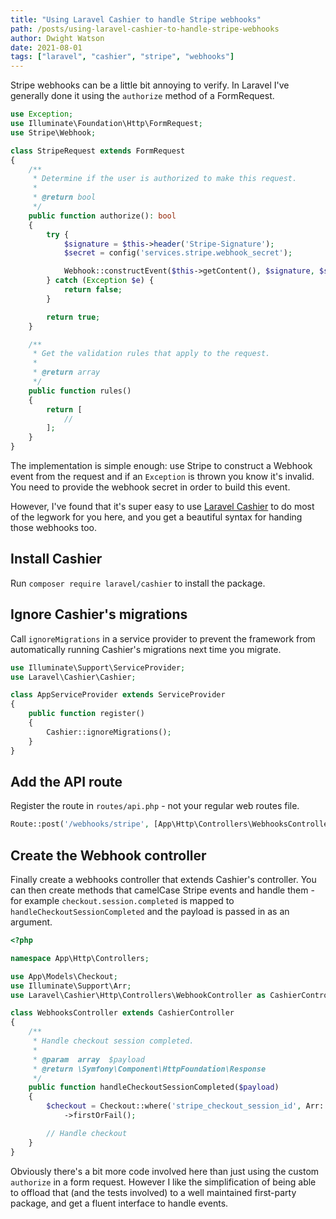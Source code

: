 ```yaml
---
title: "Using Laravel Cashier to handle Stripe webhooks"
path: /posts/using-laravel-cashier-to-handle-stripe-webhooks
author: Dwight Watson
date: 2021-08-01
tags: ["laravel", "cashier", "stripe", "webhooks"]
---
```


Stripe webhooks can be a little bit annoying to verify. In Laravel I've generally done it using the `authorize` method of a FormRequest.

```php
use Exception;
use Illuminate\Foundation\Http\FormRequest;
use Stripe\Webhook;

class StripeRequest extends FormRequest
{
    /**
     * Determine if the user is authorized to make this request.
     *
     * @return bool
     */
    public function authorize(): bool
    {
        try {
            $signature = $this->header('Stripe-Signature');
            $secret = config('services.stripe.webhook_secret');

            Webhook::constructEvent($this->getContent(), $signature, $secret);
        } catch (Exception $e) {
            return false;
        }

        return true;
    }

    /**
     * Get the validation rules that apply to the request.
     *
     * @return array
     */
    public function rules()
    {
        return [
            //
        ];
    }
}
```

The implementation is simple enough: use Stripe to construct a Webhook event from the request and if an `Exception` is thrown you know it's invalid. You need to provide the webhook secret in order to build this event.

However, I've found that it's super easy to use [Laravel Cashier](https://laravel.com/docs/8.x/billing) to do most of the legwork for you here, and you get a beautiful syntax for handing those webhooks too.

## Install Cashier

Run `composer require laravel/cashier` to install the package.

## Ignore Cashier's migrations

Call `ignoreMigrations` in a service provider to prevent the framework from automatically running Cashier's migrations next time you migrate.

```php
use Illuminate\Support\ServiceProvider;
use Laravel\Cashier\Cashier;

class AppServiceProvider extends ServiceProvider
{
    public function register()
    {
        Cashier::ignoreMigrations();
    }
}
```

## Add the API route

Register the route in `routes/api.php` - not your regular web routes file.

```php
Route::post('/webhooks/stripe', [App\Http\Controllers\WebhooksController::class, 'handleWebhook'])->name('cashier.webhook');
```

## Create the Webhook controller

Finally create a webhooks controller that extends Cashier's controller. You can then create methods that camelCase Stripe events and handle them - for example `checkout.session.completed` is mapped to `handleCheckoutSessionCompleted` and the payload is passed in as an argument.

```php
<?php

namespace App\Http\Controllers;

use App\Models\Checkout;
use Illuminate\Support\Arr;
use Laravel\Cashier\Http\Controllers\WebhookController as CashierController;

class WebhooksController extends CashierController
{
    /**
     * Handle checkout session completed.
     *
     * @param  array  $payload
     * @return \Symfony\Component\HttpFoundation\Response
     */
    public function handleCheckoutSessionCompleted($payload)
    {
        $checkout = Checkout::where('stripe_checkout_session_id', Arr::get($payload, 'data.object.id'))
            ->firstOrFail();

        // Handle checkout
    }
}
```

Obviously there's a bit more code involved here than just using the custom `authorize` in a form request. However I like the simplification of being able to offload that (and the tests involved) to a well maintained first-party package, and get a fluent interface to handle events.
